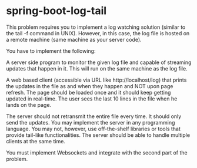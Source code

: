 # spring-boot-log-tail

This problem requires you to implement a log watching solution (similar to the tail -f command in UNIX). However, in this case, the log file is hosted on a remote machine (same machine as your server code).

You have to implement the following:

A server side program to monitor the given log file and capable of streaming updates that happen in it. This will run on the same machine as the log file.

A web based client (accessible via URL like http://localhost/log) that prints the updates in the file as and when they happen and NOT upon page refresh. The page should be loaded once and it should keep getting updated in real-time. The user sees the last 10 lines in the file when he lands on the page.

The server should not retransmit the entire file every time. It should only send the updates. You may implement the server in any programming language. You may not, however, use off-the-shelf libraries or tools that provide tail-like functionalities. The server should be able to handle multiple clients at the same time.

You must implement Websockets and integrate with the second part of the problem.
